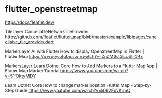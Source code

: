 # flutter_openstreetmap
https://docs.fleaflet.dev/


TileLayer
CancellableNetworkTileProvider
https://github.com/fleaflet/flutter_map/blob/master/example/lib/pages/cancellable_tile_provider.dart


MarkerLayer
AI with Flutter
How to display OpenStreetMap in Flutter | Flutter Map
https://www.youtube.com/watch?v=ZnZM8ot5lcc&t=34s


MarkersLayer
Learn Dotnet Core
How to Add Markers to a Flutter Map App | Flutter Map Marker Tutorial
https://www.youtube.com/watch?v=51fOktyMiDY


Learn Dotnet Core
How to change marker position Flutter Map - Step-by-Step Guide
https://www.youtube.com/watch?v=k092FxVKrmQ